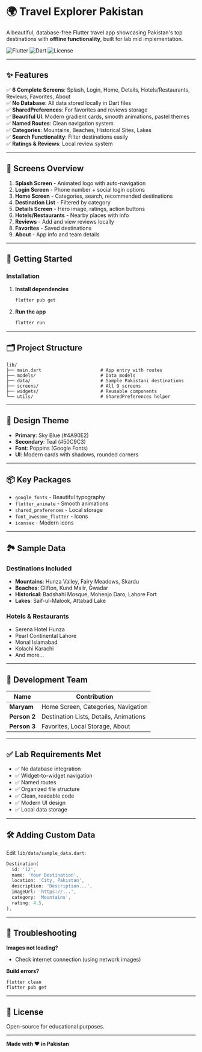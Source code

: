 # 🌍 Travel Explorer Pakistan

A beautiful, database-free Flutter travel app showcasing Pakistan's top destinations with **offline functionality**, built for lab mid implementation.

![Flutter](https://img.shields.io/badge/Flutter-3.9.2-blue)
![Dart](https://img.shields.io/badge/Dart-Null%20Safety-blue)
![License](https://img.shields.io/badge/License-MIT-green)

---

## ✨ Features

✅ **6 Complete Screens**: Splash, Login, Home, Details, Hotels/Restaurants, Reviews, Favorites, About  
✅ **No Database**: All data stored locally in Dart files  
✅ **SharedPreferences**: For favorites and reviews storage  
✅ **Beautiful UI**: Modern gradient cards, smooth animations, pastel themes  
✅ **Named Routes**: Clean navigation system  
✅ **Categories**: Mountains, Beaches, Historical Sites, Lakes  
✅ **Search Functionality**: Filter destinations easily  
✅ **Ratings & Reviews**: Local review system  

---

## 📱 Screens Overview

1. **Splash Screen** - Animated logo with auto-navigation
2. **Login Screen** - Phone number + social login options
3. **Home Screen** - Categories, search, recommended destinations
4. **Destination List** - Filtered by category
5. **Details Screen** - Hero image, ratings, action buttons
6. **Hotels/Restaurants** - Nearby places with info
7. **Reviews** - Add and view reviews locally
8. **Favorites** - Saved destinations
9. **About** - App info and team details

---

## 🚀 Getting Started

### Installation

1. **Install dependencies**
   ```bash
   flutter pub get
   ```

2. **Run the app**
   ```bash
   flutter run
   ```

---

## 🗂️ Project Structure

```
lib/
├── main.dart                      # App entry with routes
├── models/                        # Data models
├── data/                          # Sample Pakistani destinations
├── screens/                       # All 9 screens
├── widgets/                       # Reusable components
└── utils/                         # SharedPreferences helper
```

---

## 🎨 Design Theme

- **Primary**: Sky Blue (#4A90E2)
- **Secondary**: Teal (#50C9C3)
- **Font**: Poppins (Google Fonts)
- **UI**: Modern cards with shadows, rounded corners

---

## 📦 Key Packages

- `google_fonts` - Beautiful typography
- `flutter_animate` - Smooth animations
- `shared_preferences` - Local storage
- `font_awesome_flutter` - Icons
- `iconsax` - Modern icons

---

## 🏞️ Sample Data

### Destinations Included
- **Mountains**: Hunza Valley, Fairy Meadows, Skardu
- **Beaches**: Clifton, Kund Malir, Gwadar
- **Historical**: Badshahi Mosque, Mohenjo Daro, Lahore Fort
- **Lakes**: Saif-ul-Malook, Attabad Lake

### Hotels & Restaurants
- Serena Hotel Hunza
- Pearl Continental Lahore
- Monal Islamabad
- Kolachi Karachi
- And more...

---

## 👥 Development Team

| Name | Contribution |
|------|--------------|
| **Maryam** | Home Screen, Categories, Navigation |
| **Person 2** | Destination Lists, Details, Animations |
| **Person 3** | Favorites, Local Storage, About |

---

## ✅ Lab Requirements Met

- ✅ No database integration
- ✅ Widget-to-widget navigation
- ✅ Named routes
- ✅ Organized file structure
- ✅ Clean, readable code
- ✅ Modern UI design
- ✅ Local data storage

---

## 🛠️ Adding Custom Data

Edit `lib/data/sample_data.dart`:
```dart
Destination(
  id: '12',
  name: 'Your Destination',
  location: 'City, Pakistan',
  description: 'Description...',
  imageUrl: 'https://...',
  category: 'Mountains',
  rating: 4.5,
),
```

---

## 🐛 Troubleshooting

**Images not loading?**
- Check internet connection (using network images)

**Build errors?**
```bash
flutter clean
flutter pub get
```

---

## 📄 License

Open-source for educational purposes.

---

**Made with ❤️ in Pakistan**

